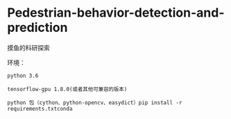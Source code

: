 # Pedestrian-behavior-detection-and-prediction
摸鱼的科研探索

环境：

    python 3.6
    
    tensorflow-gpu 1.8.0(或者其他可兼容的版本)
    
    python 包（cython、python-opencv、easydict）pip install -r requirements.txtconda
